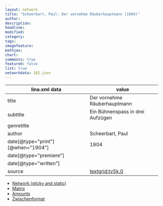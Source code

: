 ```yaml
---
layout: network
title: "Scheerbart, Paul: Der vornehme Räuberhauptmann (1904)"
author:
description:
headline:
modified:
category:
tags:
imagefeature: 
mathjax: 
chart: 
comments: true
featured: false
list: true
networkdata: 182.json
---
```

lina.xml data  | value
------------- | -------------
title|Der vornehme Räuberhauptmann
subtitle|Ein Bühnenspass in drei Aufzügen
genretitle|
author|Scheerbart, Paul
date[@type="print"][@when="1904"]|1904
date[@type="premiere"]|
date[@type="written"]|
source|[textgrid:tv5k.0](https://textgridlab.org/1.0/tgcrud-public/rest/textgrid:tv5k.0/data)



* [Network (sticky and static)](/linas/network182)
* [Matrix](/linas/matrix182)
* [Amounts](/linas/amount182)
* [Zwischenformat](/linas/lina182 )
